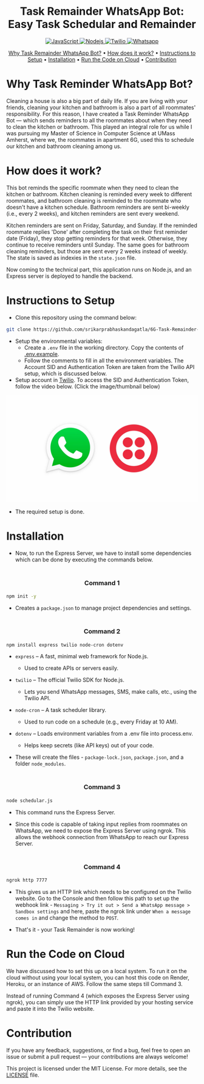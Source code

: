 <h1 align="center">
  <br>
    Task Remainder WhatsApp Bot: Easy Task Schedular and Remainder
  <br>
</h1>

<p align="center"> 
  <a href="https://www.oracle.com/developer/javascript/">
    <img src="https://img.shields.io/badge/-JavaScript-grey?style=flat-square&logo=javascript&logoColor=F7DF1E" alt="JavaScript">
  </a>
  <a href="https://nodejs.org/en">
    <img src="https://img.shields.io/badge/-Node JS-5FA04E?style=flat-square&logo=node.js&logoColor=white" alt="Nodejs">
  </a>
  <a href="https://www.twilio.com/en-us">
    <img src="https://img.shields.io/badge/-Twilio-F22F46?style=flat-square&logo=twilio&logoColor=white" alt="Twilio">
  </a>
  <a href="https://www.whatsapp.com/">
    <img src="https://img.shields.io/badge/-WhatsApp-25D366?style=flat-square&logo=whatsapp&logoColor=white" alt="Whatsapp">
  </a>
</p>

<p align="center">
  <a href="#why-task-remainder-whatsapp-bot">Why Task Remainder WhatsApp Bot?</a>
  •
  <a href="#how-does-it-work">How does it work?</a>
  •
  <a href="#instructions-to-setup">Instructions to Setup</a>
  •
  <a href="#installation">Installation</a>
  •
  <a href="#run-the-code-on-cloud">Run the Code on Cloud</a>
  •
  <a href="#contribution">Contribution</a>
</p>

# Why Task Reminder WhatsApp Bot?
Cleaning a house is also a big part of daily life. If you are living with your friends, cleaning your kitchen and bathroom is also a part of all roommates' responsibility. For this reason, I have created a Task Reminder WhatsApp Bot — which sends reminders to all the roommates about when they need to clean the kitchen or bathroom. This played an integral role for us while I was pursuing my Master of Science in Computer Science at UMass Amherst, where we, the roommates in apartment 6G, used this to schedule our kitchen and bathroom cleaning among us.

# How does it work?
This bot reminds the specific roommate when they need to clean the kitchen or bathroom. Kitchen cleaning is reminded every week to different roommates, and bathroom cleaning is reminded to the roommate who doesn't have a kitchen schedule. Bathroom reminders are sent bi-weekly (i.e., every 2 weeks), and kitchen reminders are sent every weekend.

Kitchen reminders are sent on Friday, Saturday, and Sunday. If the reminded roommate replies 'Done' after completing the task on their first reminder date (Friday), they stop getting reminders for that week. Otherwise, they continue to receive reminders until Sunday. The same goes for bathroom cleaning reminders, but those are sent every 2 weeks instead of weekly. The state is saved as indexies in the `state.json` file.

Now coming to the technical part, this application runs on Node.js, and an Express server is deployed to handle the backend.

# Instructions to Setup
- Clone this repository using the command below:
```bash
git clone https://github.com/srikarprabhaskandagatla/6G-Task-Remainder-Bot.git
```
- Setup the environmental variables:
  - Create a `.env` file in the working directory. Copy the contents of [.env.example](.env.example).
  - Follow the comments to fill in all the environment variables. The Account SID and Authentication Token are taken from the Twilio API setup, which is discussed below.
- Setup account in [Twilio](https://www.twilio.com/en-us). To access the SID and Authentication Token, follow the video below. (Click the image/thumbnail below)

<p align="center"> 
  <a href="https://www.youtube.com/watch?v=dQw4w9WgXcQ">
    <img src="/images/thumbnail.png" alt="Watch the video" width="700"/>
  </a>
</p>

- The required setup is done.

# Installation
- Now, to run the Express Server, we have to install some dependencies which can be done by executing the commands below.

<h3 align="center">
  <br>
    Command 1
  <br>
</h3>

```bash
npm init -y
```
- Creates a `package.json` to manage project dependencies and settings.

<h3 align="center">
  <br>
    Command 2
  <br>
</h3>

```bash
npm install express twilio node-cron dotenv
```
  
  - `express` – A fast, minimal web framework for Node.js.
    - Used to create APIs or servers easily.

  - `twilio` – The official Twilio SDK for Node.js.
    - Lets you send WhatsApp messages, SMS, make calls, etc., using the Twilio API.

  - `node-cron` – A task scheduler library.
    - Used to run code on a schedule (e.g., every Friday at 10 AM).

  - `dotenv` – Loads environment variables from a .env file into process.env.
    - Helps keep secrets (like API keys) out of your code.

  - These will create the files - `package-lock.json`, `package.json`, and a folder `node_modules`.

<h3 align="center">
  <br>
    Command 3
  <br>
</h3>

```bash
node schedular.js
```
  
  - This command runs the Express Server.

- Since this code is capable of taking input replies from roommates on WhatsApp, we need to expose the Express Server using ngrok. This allows the webhook connection from WhatsApp to reach our Express Server.

<h3 align="center">
  <br>
    Command 4
  <br>
</h3>

```bash
ngrok http 7777
```
  
  - This gives us an HTTP link which needs to be configured on the Twilio website. Go to the Console and then follow this path to set up the webhook link - `Messaging > Try it out > Send a WhatsApp message > Sandbox settings` and here, paste the ngrok link under `When a message comes in` and change the method to `POST`.

- That's it - your Task Remainder is now working!

# Run the Code on Cloud
We have discussed how to set this up on a local system. To run it on the cloud without using your local system, you can host this code on Render, Heroku, or an instance of AWS. Follow the same steps till Command 3.

Instead of running Command 4 (which exposes the Express Server using ngrok), you can simply use the HTTP link provided by your hosting service and paste it into the Twilio website.

# Contribution
If you have any feedback, suggestions, or find a bug, feel free to open an issue or submit a pull request — your contributions are always welcome!

This project is licensed under the MIT License. For more details, see the [LICENSE](LICENSE) file.